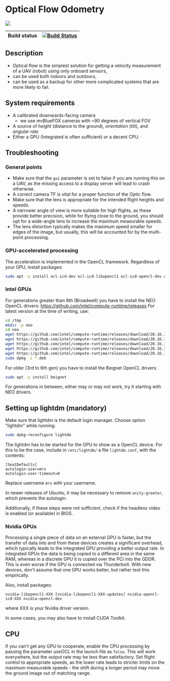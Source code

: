 # Optical Flow Odometry

![](.fig/thumbnail.jpg)

| Build status | [![Build Status](https://github.com/ctu-mrs/mrs_optic_flow/workflows/Noetic/badge.svg)](https://github.com/ctu-mrs/mrs_optic_flow/actions) |
|--------------|--------------------------------------------------------------------------------------------------------------------------------------------|

## Description

* Optical flow is the simplest solution for getting a velocity measurement of a UAV (robot) using only onboard sensors,
* can be used both indoors and outdoors,
* can be used as a backup for other more complicated systems that are more likely to fail.

## System requirements

* A calibrated downwards-facing camera
  * we use mvBlueFOX cameras with ~90 degrees of vertical FOV
* A source of *height* (distance to the ground), *orientation* (tilt), and *angular rate*
* Either a GPU (Integrated is often sufficient) or a decent CPU.

## Troubleshooting

### General points

* Make sure that the `gui` parameter is set to false if you are running this on a UAV, as the missing access to a display server will lead to crash otherwise.
* A correct camera TF is vital for a proper function of the Optic flow.
* Make sure that the lens is appropriate for the intended flight heights and speeds.
* A narrower angle of view is more suitable for high flights, as these provide better precision, while for flying close to the ground, you should opt for a wide-angle lens to increase the maximum measurable speeds.
* The lens distortion typically makes the maximum speed smaller for edges of the image, but usually, this will be accounted for by the multi-point processing.

### GPU-accelerated processing

The acceleration is implemented in the OpenCL framework.
Regardless of your GPU, install packages:
```bash
sudo apt -y install ocl-icd-dev ocl-icd-libopencl1 ocl-icd-opencl-dev opencl-headers clinfo
```

### Intel GPUs

For generations greater than 8th (Broadwell) you have to install the NEO OpenCL drivers:
https://github.com/intel/compute-runtime/releases
For latest version at the time of writing, use:
```bash
cd /tmp
mkdir -p neo
cd neo
wget https://github.com/intel/compute-runtime/releases/download/20.16.16582/intel-gmmlib_20.1.1_amd64.deb
wget https://github.com/intel/compute-runtime/releases/download/20.16.16582/intel-igc-core_1.0.3826_amd64.deb
wget https://github.com/intel/compute-runtime/releases/download/20.16.16582/intel-igc-opencl_1.0.3826_amd64.deb
wget https://github.com/intel/compute-runtime/releases/download/20.16.16582/intel-opencl_20.16.16582_amd64.deb
wget https://github.com/intel/compute-runtime/releases/download/20.16.16582/intel-ocloc_20.16.16582_amd64.deb
sudo dpkg -i *.deb
```

For older (3rd to 6th gen) you have to install the Beignet OpenCL drivers:
```bash
sudo apt -y install beignet
```

For generations in between, either may or may not work, try it starting with NEO drivers.

## Setting up lightdm (mandatory)

Make sure that lightdm is the default login manager. Choose option "lightdm" while running:
```bash
sudo dpkg-reconfigure lightdm
```

The lightdm has to be started for the GPU to show as a OpenCL device.
For this to be the case, include in `/etc/lightdm/` a file `lightdm.conf`, with the contents:
```
[SeatDefaults]
autologin-user=mrs
autologin-user-timeout=0
```
Replace username `mrs` with your username.

In newer releases of Ubuntu, it may be necessary to remove `unity-greeter`, which prevents the autologin.

Additionally, if these steps were not sufficient, check if the headless video is enabled (or available) in BIOS.

### Nvidia GPUs

Processing a single piece of data on an external GPU is faster, but the transfer of data into and from these devices creates a significant overhead, which typically leads to the integrated GPU providing a better output rate.
In integrated GPUs the data is being copied to a different area in the same RAM, whereas in a discrete GPU it is copied over the PCI into the GDDR.
This is even worse if the GPU is connected via Thunderbolt.
With new devices, don't assume that one GPU works better, but rather test this empirically.

Also, install packages:
```
nvidia-libopencl1-XXX [nvidia-libopencl1-XXX-updates] nvidia-opencl-icd-XXX nvidia-opencl-dev
```
where XXX is your Nvidia driver version.

In some cases, you may also have to install CUDA Toolkit.

## CPU

If you can't get any GPU to cooperate, enable the CPU processing by passing the parameter useOCL in the launch file as `false`.
This will work everywhere, but the output rate may be less than satisfactory.
Set flight control to appropriate speeds, as the lower rate leads to stricter limits on the maximum measurable speeds - the shift during a longer period may move the ground image out of matching range.
